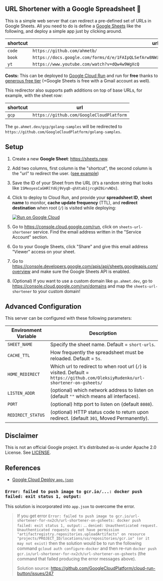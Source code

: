 ## URL Shortener with a Google Spreadsheet 📑

This is a simple web server that can redirect a pre-defined set of URLs in
Google Sheets. All you need to do is define a [Google Sheets][ex] like the
following, and deploy a simple app just by clicking around.

| shortcut | url |
|----|---|
| `code` | `https://github.com/ahmetb/` |
| `book` | `https://docs.google.com/forms/d/e/1FAIpQLSefArw8NWiha6YCaoTccGZmo4QvuDYY4s87Y_tjW6h4al_4NQ/viewform` |
| `yt` | `https://www.youtube.com/watch?v=dQw4w9WgXcQ`

**Costs:** This can be deployed to [Google Cloud Run](https://cloud.run) and run
for **free** thanks to [generous free tier][free tier] (+Google Sheets is free
with a Gmail account as well).

[free tier]: https://cloud.google.com/run/pricing

This redirector also supports path additions on top of base URLs, for example,
with the sheet row:

| shortcut | url |
|----|---|
| `gcp` | `https://github.com/GoogleCloudPlatform` |

The `go.ahmet.dev/gcp/golang-samples` will be redirected to
`https://github.com/GoogleCloudPlatform/golang-samples`.

## Setup

1. Create a new **Google Sheet**: https://sheets.new.

1. Add two columns, first column is the "shortcut", the second
   column is the "url" to redirect the user. ([see example][ex])

1. Save the ID of your Sheet from the URL (it’s a random string
   that looks like `1SMeoyesCaGHRlYdGj9VyqD-qhXtab1jrcgHZ0irvNDs`).

1. Click to deploy to Cloud Run, and provide your **spreadsheet
   ID**, **sheet name** to monitor, **cache update frequency** (TTL), and **redirect destination** when root (`/`)
   is visited while deploying:

   [![Run on Google Cloud](https://deploy.cloud.run/button.svg)](https://deploy.cloud.run)

1. Go to https://console.cloud.google.com/run, click on
   `sheets-url-shortener` service. Find the email address written in the
   "Service Account" section.

1. Go to your Google Sheets, click "Share" and give this email
   address "Viewer" access on your sheet.

1. Go to https://console.developers.google.com/apis/api/sheets.googleapis.com/overview
   and make sure the Google Sheets API is enabled.

1. (Optional) If you want to use a custom domain like `go.ahmet.dev`, go to
   https://console.cloud.google.com/run/domains and map the
   `sheets-url-shortener` to your custom domain!

## Advanced Configuration

This server can be configured with these following parameters:

| Environment Variable | Description |
|-----|------|
| `SHEET_NAME` | Specify the sheet name. Default = `short-urls`. |
| `CACHE_TTL` | How frequently the spreadsheet must be reloaded. Default = `5s`. |
| `HOME_REDIRECT` | Which url to redirect to when root url (`/`) is visited. Default = `https://github.com/OleksiyRudenko/url-shortener-on-gsheets/` |
| `LISTEN_ADDR` | (optional) which network address to listen on (default `""` which means all interfaces). |
| `PORT` | (optional) http port to listen on (default `8080`). |
| `REDIRECT_STATUS` | (optional) HTTP status code to return upon redirect. (default `301`, Moved Permanently). |

## Disclaimer

This is not an official Google project. It's distributed as-is under Apache 2.0
License. See [LICENSE](./LICENSE).

[ex]: https://docs.google.com/spreadsheets/d/1wCcj0Y4wFUHGAY0DmyefFlQ3s1DR8aUTz9seykM2iJ8/edit?usp=sharing

## References

- [Google Cloud Deploy `app.json`](https://github.com/GoogleCloudPlatform/cloud-run-button#customizing-deployment-parameters)

### `Error: failed to push image to gcr.io/...: docker push failed: exit status 1, output:`

This solution is incorporated into `app.json` to overcome the error.

> If you get error
> `Error: failed to push image to gcr.io/url-shortener-for-nx2ch/url-shortener-on-gsheets: docker push failed: exit status 1, output:`
> ...
> `denied: Unauthenticated request. Unauthenticated requests do not have permission "artifactregistry.repositories.uploadArtifacts" on resource "projects/PROJECT_ID/locations/us/repositories/gcr.io" (or it may not exist)`
> then the solution would be to run the following command
> `gcloud auth configure-docker`
> and then re-run
> `docker push gcr.io/url-shortener-for-nx2ch/url-shortener-on-gsheets`
> (the command that failed producing the error messages above).
> 
> Solution source: https://github.com/GoogleCloudPlatform/cloud-run-button/issues/247


